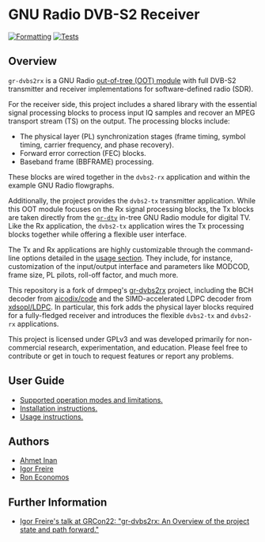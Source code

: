 # GNU Radio DVB-S2 Receiver

[![Formatting](https://github.com/igorauad/gr-dvbs2rx/actions/workflows/formatting.yml/badge.svg)](https://github.com/igorauad/gr-dvbs2rx/actions/workflows/formatting.yml)
[![Tests](https://github.com/igorauad/gr-dvbs2rx/actions/workflows/test.yml/badge.svg)](https://github.com/igorauad/gr-dvbs2rx/actions/workflows/test.yml)

## Overview

`gr-dvbs2rx` is a GNU Radio [out-of-tree (OOT) module](https://wiki.gnuradio.org/index.php/OutOfTreeModules) with full DVB-S2 transmitter and receiver implementations for software-defined radio (SDR).

For the receiver side, this project includes a shared library with the essential signal processing blocks to process input IQ samples and recover an MPEG transport stream (TS) on the output. The processing blocks include:
- The physical layer (PL) synchronization stages (frame timing, symbol timing, carrier frequency, and phase recovery).
- Forward error correction (FEC) blocks.
- Baseband frame (BBFRAME) processing.

These blocks are wired together in the `dvbs2-rx` application and within the example GNU Radio flowgraphs.

Additionally, the project provides the `dvbs2-tx` transmitter application. While this OOT module focuses on the Rx signal processing blocks, the Tx blocks are taken directly from the [`gr-dtv`](https://github.com/gnuradio/gnuradio/tree/master/gr-dtv) in-tree GNU Radio module for digital TV. Like the Rx application, the `dvbs2-tx` application wires the Tx processing blocks together while offering a flexible user interface.

The Tx and Rx applications are highly customizable through the command-line options detailed in the [usage section](docs/usage.md). They include, for instance, customization of the input/output interface and parameters like MODCOD, frame size, PL pilots, roll-off factor, and much more.

This repository is a fork of drmpeg's [gr-dvbs2rx](http://github.com/drmpeg/gr-dvbs2rx) project, including the BCH decoder from [aicodix/code](https://github.com/aicodix/code/) and the SIMD-accelerated LDPC decoder from [xdsopl/LDPC](https://github.com/xdsopl/LDPC). In particular, this fork adds the physical layer blocks required for a fully-fledged receiver and introduces the flexible `dvbs2-tx` and `dvbs2-rx` applications.

This project is licensed under GPLv3 and was developed primarily for non-commercial research, experimentation, and education. Please feel free to contribute or get in touch to request features or report any problems.

## User Guide

- [Supported operation modes and limitations.](docs/support.md)
- [Installation instructions.](docs/installation.md)
- [Usage instructions.](docs/usage.md)

## Authors

- [Ahmet Inan](https://github.com/xdsopl)
- [Igor Freire](https://github.com/igorauad)
- [Ron Economos](https://github.com/drmpeg/)

## Further Information

- [Igor Freire's talk at GRCon22: "gr-dvbs2rx: An Overview of the project state and path forward."](https://www.youtube.com/watch?v=qcqvfElQUVk&t=549s)
